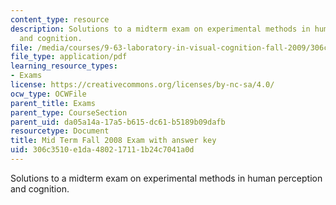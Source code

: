 ```yaml
---
content_type: resource
description: Solutions to a midterm exam on experimental methods in human perception
  and cognition.
file: /media/courses/9-63-laboratory-in-visual-cognition-fall-2009/306c3510e1da480217111b24c7041a0d_MIT9_63F09_exam03.pdf
file_type: application/pdf
learning_resource_types:
- Exams
license: https://creativecommons.org/licenses/by-nc-sa/4.0/
ocw_type: OCWFile
parent_title: Exams
parent_type: CourseSection
parent_uid: da05a14a-17a5-b615-dc61-b5189b09dafb
resourcetype: Document
title: Mid Term Fall 2008 Exam with answer key
uid: 306c3510-e1da-4802-1711-1b24c7041a0d
---
```

Solutions to a midterm exam on experimental methods in human perception and cognition.